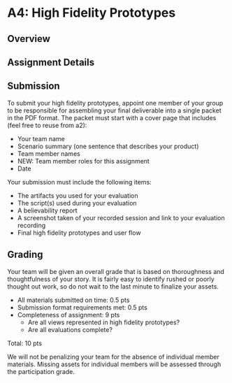 A4: High Fidelity Prototypes
============================

## Overview


## Assignment Details


## Submission

To submit your high fidelity prototypes, appoint one member of your group to be responsible for assembling your final deliverable into a single packet in the PDF format. The packet must start with a cover page that includes (feel free to reuse from a2):

* Your team name
* Scenario summary (one sentence that describes your product)
* Team member names
* NEW: Team member roles for this assignment
* Date

Your submission must include the following items:
* The artifacts you used for your evaluation
* The script(s) used during your evaluation
* A believability report
* A screenshot taken of your recorded session and link to your evaluation recording
* Final high fidelity prototypes and user flow

## Grading

Your team will be given an overall grade that is based on thoroughness and thoughtfulness of your story. It is fairly easy to identify rushed or poorly thought out work, so do not wait to the last minute to finalize your assets.

* All materials submitted on time: 0.5 pts
* Submission format requirements met: 0.5 pts
* Completeness of assignment: 9 pts
	* Are all views represented in high fidelity prototypes?
	* Are all evaluations complete?

Total: 10 pts

We will not be penalizing your team for the absence of individual member materials. Missing assets for individual members will be assessed through the participation grade.





